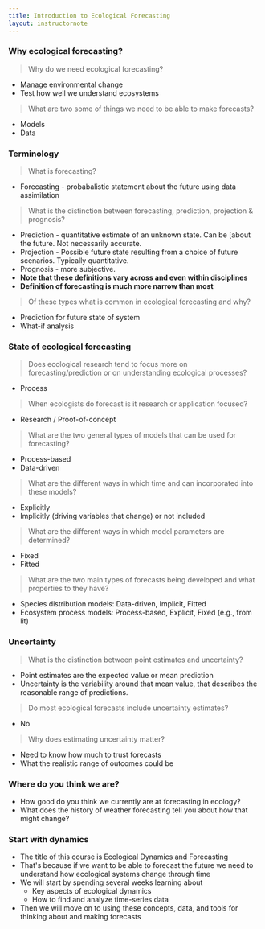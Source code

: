 ```yaml
---
title: Introduction to Ecological Forecasting
layout: instructornote
---
```


### Why ecological forecasting?

> Why do we need ecological forecasting?

* Manage environmental change
* Test how well we understand ecosystems

> What are two some of things we need to be able to make forecasts?

* Models
* Data

### Terminology

> What is forecasting?

* Forecasting - probabalistic statement about the future using data assimilation

> What is the distinction between forecasting, prediction, projection &
  prognosis?

* Prediction - quantitative estimate of an unknown state. Can be [about the future. Not necessarily accurate.
* Projection - Possible future state resulting from a choice of future scenarios. Typically quantitative.
* Prognosis - more subjective.
* **Note that these definitions vary across and even within disciplines**
* **Definition of forecasting is much more narrow than most**

> Of these types what is common in ecological forecasting and why?

* Prediction for future state of system
* What-if analysis

### State of ecological forecasting

> Does ecological research tend to focus more on forecasting/prediction or on
  understanding ecological processes?

* Process

> When ecologists do forecast is it research or application focused?

* Research / Proof-of-concept

> What are the two general types of models that can be used for forecasting?

* Process-based
* Data-driven

> What are the different ways in which time and can incorporated into these models?

* Explicitly
* Implicitly (driving variables that change) or not included

> What are the different ways in which model parameters are determined?

* Fixed
* Fitted

> What are the two main types of forecasts being developed and what properties to they have?

* Species distribution models: Data-driven, Implicit, Fitted
* Ecosystem process models: Process-based, Explicit, Fixed (e.g., from lit)

### Uncertainty

> What is the distinction between point estimates and uncertainty?

* Point estimates are the expected value or mean prediction
* Uncertainty is the variability around that mean value, that describes the reasonable range of predictions.

> Do most ecological forecasts include uncertainty estimates?

* No

> Why does estimating uncertainty matter?

* Need to know how much to trust forecasts
* What the realistic range of outcomes could be

### Where do you think we are?

* How good do you think we currently are at forecasting in ecology?
* What does the history of weather forecasting tell you about how that might change?

### Start with dynamics

* The title of this course is Ecological Dynamics and Forecasting
* That's because if we want to be able to forecast the future we need to
  understand how ecological systems change through time
* We will start by spending several weeks learning about
    * Key aspects of ecological dynamics
    * How to find and analyze time-series data
* Then we will move on to using these concepts, data, and tools for thinking
  about and making forecasts

